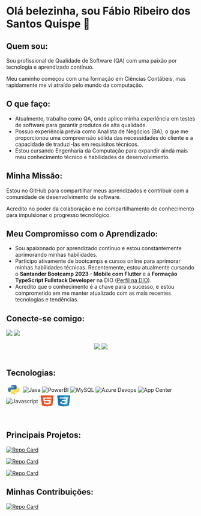 <div>
    <h1>Olá belezinha, sou Fábio Ribeiro dos Santos Quispe 👋</h1>
    <h2>Quem sou:</h2>
    <p>Sou profissional de Qualidade de Software (QA) com uma paixão por tecnologia e aprendizado contínuo.</p>
    <p>Meu caminho começou com uma formação em Ciências Contábeis, mas rapidamente me vi atraído pelo mundo da computação.</p>
</div>

<div>
    <h2>O que faço:</h2>
    <ul>
        <li>Atualmente, trabalho como QA, onde aplico minha experiência em testes de software para garantir produtos de alta qualidade.</li>
        <li>Possuo experiência prévia como Analista de Negócios (BA), o que me proporcionou uma compreensão sólida das necessidades do cliente e a capacidade de traduzi-las em requisitos técnicos.</li>
        <li>Estou cursando Engenharia da Computação para expandir ainda mais meu conhecimento técnico e habilidades de desenvolvimento.</li>
    </ul>
</div>

<div>
    <h2>Minha Missão:</h2>
    <p>Estou no GitHub para compartilhar meus aprendizados e contribuir com a comunidade de desenvolvimento de software.</p>
    <p>Acredito no poder da colaboração e no compartilhamento de conhecimento para impulsionar o progresso tecnológico.</p>
</div>

<div>
    <h2>Meu Compromisso com o Aprendizado:</h2>
    <ul>
        <li>Sou apaixonado por aprendizado contínuo e estou constantemente aprimorando minhas habilidades.</li>
        <li>Participo ativamente de bootcamps e cursos online para aprimorar minhas habilidades técnicas. Recentemente, estou atualmente cursando o <strong>Santander Bootcamp 2023 - Mobile com Flutter</strong> e a <strong>Formação TypeScript Fullstack Developer</strong> na DIO (<a href="https://www.dio.me/users/fabio_ribeiro1981">Perfil na DIO</a>).</li>
        <li>Acredito que o conhecimento é a chave para o sucesso, e estou comprometido em me manter atualizado com as mais recentes tecnologias e tendências.</li>
    </ul>
</div>

<div>
    <h2>Conecte-se comigo:</h2>
    <a href="mailto:fabiorisantos1981@gmail.com"><img src="https://img.shields.io/badge/-Gmail-%23333?style=for-the-badge&logo=gmail&logoColor=white" target="_blank"></a>
    <a href="https://www.linkedin.com/in/fabioribeiro1981"><img src="https://img.shields.io/badge/-LinkedIn-%230077B5?style=for-the-badge&logo=linkedin&logoColor=white" target="_blank"></a>
</div>

<br>

<div align="center">
    <a href="https://github.com/fabiorisantosquispe">
        <img height="180em" src="https://github-readme-stats.vercel.app/api?username=fabiorisantosquispe&show_icons=true&theme=tokyonight&include_all_commits=true&count_private=true"/>
        <img height="180em" src="https://github-readme-stats.vercel.app/api/top-langs/?username=fabiorisantosquispe&layout=compact&langs_count=7&theme=tokyonight"/>
    </a>
</div>

<div style="display: inline_block"><br>
    <h2>Tecnologias:</h2>
    <img align="center" alt="Python" height="30" width="40" src="https://raw.githubusercontent.com/devicons/devicon/master/icons/python/python-original.svg">
    <img align="center" alt="Java" height="30" width="40" src="https://www.svgrepo.com/download/184143/java.svg">
    <img align="center" alt="PowerBI" height="30" width="30" src="https://e7.pngegg.com/pngimages/252/727/png-clipart-power-bi-business-intelligence-microsoft-analytics-microsoft-text-rectangle.png">
    <img align="center" alt="MySQL" height="30" width="40" src="https://cdn.jsdelivr.net/gh/devicons/devicon/icons/mysql/mysql-original-wordmark.svg">
    <img align="center" alt="Azure Devops" height="30" width="30" src="https://www.svgrepo.com/download/448271/azure-devops.svg">
    <img align="center" alt="App Center" height="30" width="30" src="https://www.vectorlogo.zone/logos/appcenterms/appcenterms-tile.svg">
    <img align="center" alt="Javascript" height="30" width="30" src="https://cdn.worldvectorlogo.com/logos/javascript-1.svg">
    <img align="center" alt="HTML" height="30" width="40" src="https://raw.githubusercontent.com/devicons/devicon/master/icons/html5/html5-original.svg">
    <img align="center" alt="CSS" height="30" width="40" src="https://raw.githubusercontent.com/devicons/devicon/master/icons/css3/css3-original.svg">
</div>

<br>
<br>

<h2>Principais Projetos:</h2>

[![Repo Card](https://github-readme-stats.vercel.app/api/pin/?username=fabiorisantosquispe&repo=dio-lab-open-source&bg_color=000&border_color=30A3DC&show_icons=true&icon_color=30A3DC&title_color=E94D5F&text_color=FFF)](https://github.com/fabiorisantosquispe/dio-lab-open-source)

[![Repo Card](https://github-readme-stats.vercel.app/api/pin/?username=fabiorisantosquispe&repo=flutter_test_framework&bg_color=000&border_color=30A3DC&show_icons=true&icon_color=30A3DC&title_color=E94D5F&text_color=FFF)]([https://github.com/fabiorisantosquispe/flutter_test_framework])

[![Repo Card](https://github-readme-stats.vercel.app/api/pin/?username=fabiorisantosquispe&repo=maestro&bg_color=000&border_color=30A3DC&show_icons=true&icon_color=30A3DC&title_color=E94D5F&text_color=FFF)]([https://github.com/fabiorisantosquispe/maestro])

<h2>Minhas Contribuições:</h2>

[![Repo Card](https://github-readme-stats.vercel.app/api/pin/?username=fabiorisantosquispe&repo=dio-lab-open-source&bg_color=000&border_color=30A3DC&show_icons=true&icon_color=30A3DC&title_color=E94D5F&text_color=FFF)](https://github.com/fabiorisantosquispe/dio-lab-open-source)
</div>
